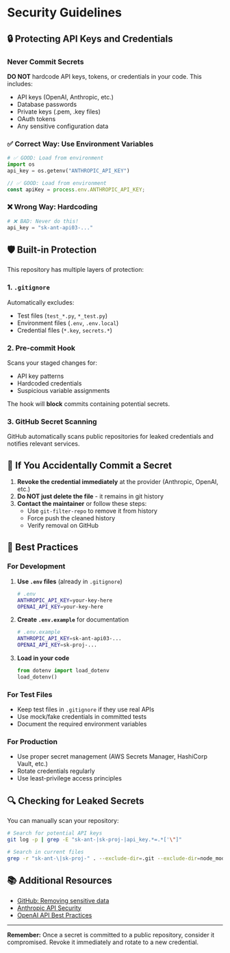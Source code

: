 # Security Guidelines

## 🔒 Protecting API Keys and Credentials

### Never Commit Secrets

**DO NOT** hardcode API keys, tokens, or credentials in your code. This includes:

- API keys (OpenAI, Anthropic, etc.)
- Database passwords
- Private keys (.pem, .key files)
- OAuth tokens
- Any sensitive configuration data

### ✅ Correct Way: Use Environment Variables

```python
# ✅ GOOD: Load from environment
import os
api_key = os.getenv("ANTHROPIC_API_KEY")
```

```javascript
// ✅ GOOD: Load from environment
const apiKey = process.env.ANTHROPIC_API_KEY;
```

### ❌ Wrong Way: Hardcoding

```python
# ❌ BAD: Never do this!
api_key = "sk-ant-api03-..."
```

## 🛡️ Built-in Protection

This repository has multiple layers of protection:

### 1. `.gitignore`
Automatically excludes:
- Test files (`test_*.py`, `*_test.py`)
- Environment files (`.env`, `.env.local`)
- Credential files (`*.key`, `secrets.*`)

### 2. Pre-commit Hook
Scans your staged changes for:
- API key patterns
- Hardcoded credentials
- Suspicious variable assignments

The hook will **block** commits containing potential secrets.

### 3. GitHub Secret Scanning
GitHub automatically scans public repositories for leaked credentials and notifies relevant services.

## 🚨 If You Accidentally Commit a Secret

1. **Revoke the credential immediately** at the provider (Anthropic, OpenAI, etc.)
2. **Do NOT just delete the file** - it remains in git history
3. **Contact the maintainer** or follow these steps:
   - Use `git-filter-repo` to remove it from history
   - Force push the cleaned history
   - Verify removal on GitHub

## 📝 Best Practices

### For Development

1. **Use `.env` files** (already in `.gitignore`)
   ```bash
   # .env
   ANTHROPIC_API_KEY=your-key-here
   OPENAI_API_KEY=your-key-here
   ```

2. **Create `.env.example`** for documentation
   ```bash
   # .env.example
   ANTHROPIC_API_KEY=sk-ant-api03-...
   OPENAI_API_KEY=sk-proj-...
   ```

3. **Load in your code**
   ```python
   from dotenv import load_dotenv
   load_dotenv()
   ```

### For Test Files

- Keep test files in `.gitignore` if they use real APIs
- Use mock/fake credentials in committed tests
- Document the required environment variables

### For Production

- Use proper secret management (AWS Secrets Manager, HashiCorp Vault, etc.)
- Rotate credentials regularly
- Use least-privilege access principles

## 🔍 Checking for Leaked Secrets

You can manually scan your repository:

```bash
# Search for potential API keys
git log -p | grep -E "sk-ant-|sk-proj-|api_key.*=.*['\"]"

# Search in current files
grep -r "sk-ant-\|sk-proj-" . --exclude-dir=.git --exclude-dir=node_modules
```

## 📚 Additional Resources

- [GitHub: Removing sensitive data](https://docs.github.com/en/authentication/keeping-your-account-and-data-secure/removing-sensitive-data-from-a-repository)
- [Anthropic API Security](https://docs.anthropic.com/claude/reference/api-security)
- [OpenAI API Best Practices](https://platform.openai.com/docs/guides/safety-best-practices)

---

**Remember:** Once a secret is committed to a public repository, consider it compromised. Revoke it immediately and rotate to a new credential.
